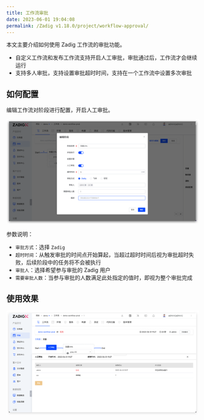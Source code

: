 ```yaml
---
title: 工作流审批
date: 2023-06-01 19:04:08
permalink: /Zadig v1.18.0/project/workflow-approval/
---
```


本文主要介绍如何使用 Zadig 工作流的审批功能。

- 自定义工作流和发布工作流支持开启人工审批，审批通过后，工作流才会继续运行
- 支持多人审批，支持设置审批超时时间，支持在一个工作流中设置多次审批

## 如何配置

编辑工作流对阶段进行配置，开启人工审批。

![common_workflow_config](../_images/common_workflow_config_4.png)

参数说明：
- `审批方式`：选择 `Zadig`
- `超时时间`：从触发审批的时间点开始算起，当超过超时时间后视为审批超时失败，后续阶段中的任务将不会被执行
- `审批人`：选择希望参与审批的 Zadig 用户
- `需要审批人数`：当参与审批的人数满足此处指定的值时，即视为整个审批完成

## 使用效果

![common_workflow_config](../_images/zadig_approval_result.png)
